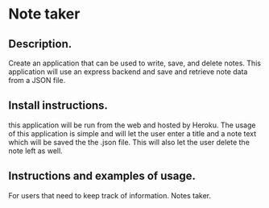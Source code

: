 # Note taker

  ## Description.
  
  Create an application that can be used to write, save, and delete notes. This application will use an express backend and save and retrieve note data from a JSON file.

  ## Install instructions.

  this application will be run from the web and hosted by Heroku.  The usage of this application is simple and will let the user enter a title and a note text which will be saved the the .json file.  This will also let the user delete the note left as well.

  ## Instructions and examples of usage.

  For users that need to keep track of information.  Notes taker.

  